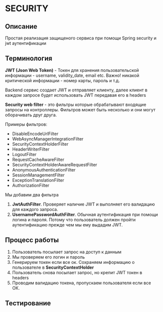 # SECURITY

## Описание
Простая реализация защищеного сервиса при помощи Spring security и jwt аутентификации

## Терминология
**JWT (Json Web Token)** - Токен для хранения пользовательской информации - username, validity_date, email etc. Важно! никакой критической информации - номер карты, пароль и т.д.

Backend сервис создает JWT и отправляет клиенту, далее клиент в каждом запросе будет использовать JWT передавая его в headers

**Security web filter** - это фильтры которые обрабатывают входящие запросы на контроллеры. Фильтров может быть несколько и они могут оборачивать друг друга.

Примеры фильтров:
 - DisableEncodeUrlFilter
 - WebAsyncManagerIntegrationFilter
 - SecurityContextHolderFilter
 - HeaderWriterFilter
 - LogoutFilter
 - RequestCacheAwareFilter
 - SecurityContextHolderAwareRequestFilter
 - AnonymousAuthenticationFilter
 - SessionManagementFilter
 - ExceptionTranslationFilter
 - AuthorizationFilter

Мы добавим два фильтра
1. **JwtAuthFilter**. Проверяет наличие JWT и выполняет его валидацию для каждого запроса.
2. **UsernamePasswordAuthFilter**. Обычная аутентификация при помощи логина и пароля. Потому что пользователь должен пройти аутентификацию прежде чем мы ему выдадим JWT.

## Процесс работы

1. Пользователь посылает запрос на доступ к данным
2. Мы проверяем его логин и пароль
3. Генерируем токен если все ок. Сохраняем информацию о пользователе в **SecurityContextHolder**
4. Пользователь снова посылает запрос, но крепит JWT токен в headers
5. Проводим валидацию токена, пропускаем пользователя если все ОК.

## Тестирование
